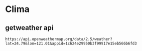 # Clima

## getweather api
`https://api.openweathermap.org/data/2.5/weather?lat=24.79&lon=121.01&appid=1c624e29950b3f99917e15eb566b6fd3
`